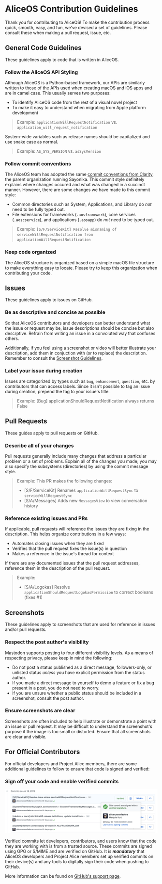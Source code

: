 # AliceOS Contribution Guidelines

Thank you for contributing to AliceOS! To make the contribution process quick, smooth, easy, and fun, we've devised a set of guidelines. Please consult these when making a pull request, issue, etc.

## General Code Guidelines

These guidelines apply to code that is written in AliceOS.

### Follow the AliceOS API Styling

Although AliceOS is a Python-based framework, our APIs are similarly written to those of the APIs used when creating macOS and iOS apps and are in camel case. This usually serves two purposes:

- To identify AliceOS code from the rest of a visual novel project
- To make it easy to understand when migrating from Apple platform development

> Example: `applicationWillRequestNotification` vs. `application_will_request_notification`

System-wide variables such as release names should be capitalized and use snake case as normal.

> Example: `AS_SYS_VERSION` vs. `asSysVersion`

### Follow commit conventions

The AliceOS team has adopted the same [commit conventions from Clarity](https://github.com/ClarityMoe/Community/blob/master/CHAPTER3-COMMIT%20CONVENTIONS.md), the parent organization running Sayonika. This commit style definitely explains where changes occured and what was changed in a succinct manner. However, there are some changes we have made to this commit style:

- Common directories such as System, Applications, and Library do _not_ need to be fully typed out.
- File extensions for frameworks (`.aosframework`), core services (`.aoscservice`), and applications (`.aosapp`) do _not_ need to be typed out.

> Example: `[S/F/ServiceKit] Resolve misnaming of serviceWillRequestNotification from applicationWillRequestNotification`

### Keep code organized

The AliceOS structure is organized based on a simple macOS file structure to make everything easy to locate. Please try to keep this organization when contributing your code.

## Issues

These guidelines apply to issues on GitHub.

### Be as descriptive and concise as possible

So that AliceOS contributors and developers can better understand what the issue or request may be, issue descriptions should be concise but also descrptive. Refrain from writing an issue in a convoluted way that confuses others.

Additionally, if you feel using a screenshot or video will better illustrate your description, add them in conjuction with (or to replace) the description. Remember to consult the [Screenshot Guidelines](#screenshots).

### Label your issue during creation

Issues are categorized by types such as `bug`, `enhancement`, `question`, etc. by contributors that can access labels. Since it isn't possible to tag an issue during creation, prepend the tag to your issue's title.

> Example: [Bug] applicationShouldRequestNotification always returns False

## Pull Requests

These guides apply to pull requests on GitHub.

### Describe all of your changes

Pull requests generally include many changes that address a particular problem or a set of problems. Explain all of the changes you made; you may also specify the subsystems (directories) by using the commit message style.

> Example:
> This PR makes the following changes:
>
> - [S/F/ServiceKit] Renames `applicationWillRequestSync` to `serviceWillRequestSync`
> - [S/A/Messages] Adds new `MessagesView` to view conversation history

### Reference existing issues and PRs

If applicable, pull requests will reference the issues they are fixing in the description. This helps organize contributions in a few ways:

- Automates closing issues when they are fixed
- Verifies that the pull request fixes the issue(s) in question
- Makes a reference in the issue's thread for context

If there are any documented issues that the pull request addresses, reference them in the description of the pull request.

> Example:
>
> - [S/A/Logokas] Resolve `applicationShouldRequestLogokasPermission` to correct booleans (fixes #1)

## Screenshots

These guidelines apply to screenshots that are used for reference in issues and/or pull requests.

### Respect the post author's visibility

Mastodon supports posting to four different visibility levels. As a means of respecting privacy, please keep in mind the following:

- Do not post a status published as a direct message, followers-only, or unlisted status _unless_ you have explicit permission from the status author.
- If you made a direct message to yourself to demo a feature or fix a bug present in a post, you do not need to worry.
- If you are unsure whether a public status should be included in a screenshot, consult the post author.

### Ensure screenshots are clear

Screenshots are often included to help illustrate or demonstrate a point with an issue or pull request. It may be difficult to understand the screenshot's purpose if the image is too small or distorted. Ensure that all screenshots are clear and visible.

## For Official Contributors

For official developers and Project Alice members, there are some additional guidelines to follow to ensure that code is signed and verified:

### Sign off your code and enable verified commits

![Verified commits](verify.png)

Verified commits let developers, contributors, and users know that the code they are working with is from a trusted source. These commits are signed using GPG or S/MIME and are verified on GitHub. It is _**mandatory**_ that AliceOS developers and Project Alice members set up verified commits on their device(s) and any tools to digitally sign their code when pushing to GitHub.

More information can be found on [GitHub's support page](https://help.github.com/en/articles/managing-commit-signature-verification).
